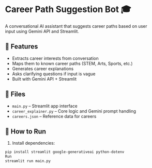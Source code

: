 # Career Path Suggestion Bot 🎓

A conversational AI assistant that suggests career paths based on user input using Gemini API and Streamlit.

## 🔧 Features

- Extracts career interests from conversation
- Maps them to known career paths (STEM, Arts, Sports, etc.)
- Generates career explanations
- Asks clarifying questions if input is vague
- Built with Gemini API + Streamlit

## 📂 Files

- `main.py` – Streamlit app interface
- `career_explainer.py` – Core logic and Gemini prompt handling
- `careers.json` – Reference data for careers

## 🚀 How to Run

1. Install dependencies:

```bash
pip install streamlit google-generativeai python-dotenv
Run
streamlit run main.py


